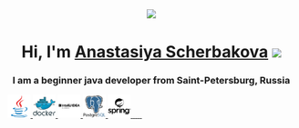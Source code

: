 <div id="header" align="center">
  <img src="https://media.giphy.com/media/LMcB8XospGZO8UQq87/giphy.gif" width="200"/>
</div>
<h1 align="center">Hi, I'm <a href="https://t.me/an_shd" target="_blank">Anastasiya Scherbakova</a> 
<img src="https://github.com/blackcater/blackcater/raw/main/images/Hi.gif" height="32"/></h1>
<h3 align="center">I am a beginner java developer from Saint-Petersburg, Russia </h3>



<div id="badges">
<a href="your-linkedin-URL">
    <img src="https://github.com/devicons/devicon/blob/master/icons/java/java-original.svg" width="40"/>
  </a>
  <a href="your-linkedin-URL">
    <img src="https://github.com/devicons/devicon/blob/master/icons/docker/docker-original-wordmark.svg" width="40"/>
  </a>
  <a href="your-youtube-URL">
    <img src="https://github.com/devicons/devicon/blob/master/icons/intellij/intellij-plain-wordmark.svg" width="40"/>
  </a>
  <a href="your-twitter-URL">
    <img src="https://github.com/devicons/devicon/blob/master/icons/postgresql/postgresql-original-wordmark.svg" width="40"/>
  </a>
   <a href="your-twitter-URL">
    <img src="  https://github.com/devicons/devicon/blob/master/icons/spring/spring-plain-wordmark.svg" width="40"/>
  </a>
  <a href="your-twitter-URL">
    <img src="" width="40"/>
  </a>
   <a href="your-twitter-URL">
    <img src="" width="40"/>
  </a>
   <a href="your-twitter-URL">
    <img src="" width="40"/>
  </a>
   <a href="your-twitter-URL">
    <img src="" width="40"/>
  </a>
   <a href="your-twitter-URL">
    <img src="" width="40"/>
  </a>

</div>


<!--
**AnScherbakova/AnScherbakova** is a ✨ _special_ ✨ repository because its `README.md` (this file) appears on your GitHub profile.

Here are some ideas to get you started:

- 🔭 I’m currently working on ...
- 🌱 I’m currently learning ...
- 👯 I’m looking to collaborate on ...
- 🤔 I’m looking for help with ...
- 💬 Ask me about ...
- 📫 How to reach me: ...
- 😄 Pronouns: ...
- ⚡ Fun fact: ...
-->
